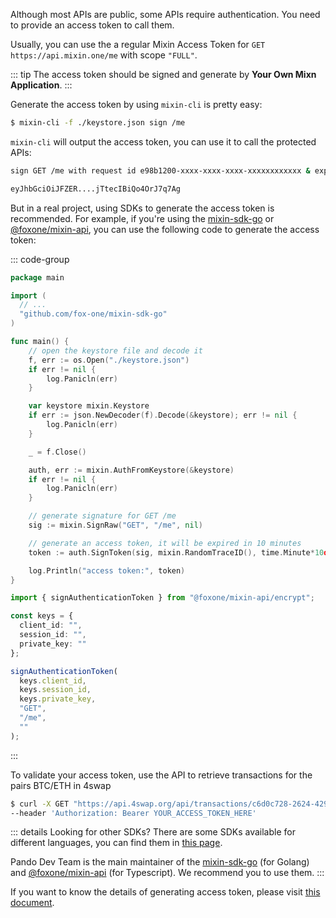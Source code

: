 
Although most APIs are public, some APIs require authentication. You need to provide an access token to call them.

Usually, you can use the a regular Mixin Access Token for `GET https://api.mixin.one/me` with scope `"FULL"`.

::: tip
The access token should be signed and generate by **Your Own Mixn Application**. 
:::

Generate the access token by using `mixin-cli` is pretty easy:

```bash [mixin-cli]
$ mixin-cli -f ./keystore.json sign /me
```

`mixin-cli` will output the access token, you can use it to call the protected APIs:

```bash
sign GET /me with request id e98b1200-xxxx-xxxx-xxxx-xxxxxxxxxxxx & exp 10m0s

eyJhbGciOiJFZER....jTtecIBiQo4OrJ7q7Ag
```

But in a real project, using SDKs to generate the access token is recommended. For example, if you're using the [mixin-sdk-go](https://github.com/fox-one/mixin-sdk-go) or [@foxone/mixin-api](https://github.com/fox-one/fe-tools-mixin/blob/main/packages/api/README.md), you can use the following code to generate the access token:

::: code-group

```go [Go]
package main

import (
  // ...
  "github.com/fox-one/mixin-sdk-go"
)

func main() {
	// open the keystore file and decode it
	f, err := os.Open("./keystore.json")
	if err != nil {
		log.Panicln(err)
	}

	var keystore mixin.Keystore
	if err := json.NewDecoder(f).Decode(&keystore); err != nil {
		log.Panicln(err)
	}

	_ = f.Close()

	auth, err := mixin.AuthFromKeystore(&keystore)
	if err != nil {
		log.Panicln(err)
	}

	// generate signature for GET /me
	sig := mixin.SignRaw("GET", "/me", nil)

	// generate an access token, it will be expired in 10 minutes
	token := auth.SignToken(sig, mixin.RandomTraceID(), time.Minute*10d)

	log.Println("access token:", token)
}
```

```typescript [Typescript]
import { signAuthenticationToken } from "@foxone/mixin-api/encrypt";

const keys = {
  client_id: "",
  session_id: "",
  private_key: ""
};

signAuthenticationToken(
  keys.client_id,
  keys.session_id,
  keys.private_key,
  "GET",
  "/me",
  ""
);
```

:::

To validate your access token, use the API to retrieve transactions for the pairs BTC/ETH in 4swap

```bash
$ curl -X GET "https://api.4swap.org/api/transactions/c6d0c728-2624-429b-8e0d-d9d19b6592fa/43d61dcd-e413-450d-80b8-101d5e903357/mine" -H "accept: application/json" \
--header 'Authorization: Bearer YOUR_ACCESS_TOKEN_HERE'
```

::: details Looking for other SDKs?
There are some SDKs available for different languages, you can find them in [this page](https://developers.mixin.one/docs/resources/sdk).

Pando Dev Team is the main maintainer of the [mixin-sdk-go](https://github.com/fox-one/mixin-sdk-go) (for Golang) and [@foxone/mixin-api](https://github.com/fox-one/fe-tools-mixin/blob/main/packages/api/README.md) (for Typescript). We recommend you to use them.
:::

If you want to know the details of generating access token, please visit [this document](https://developers.mixin.one/docs/api/guide#signing).

